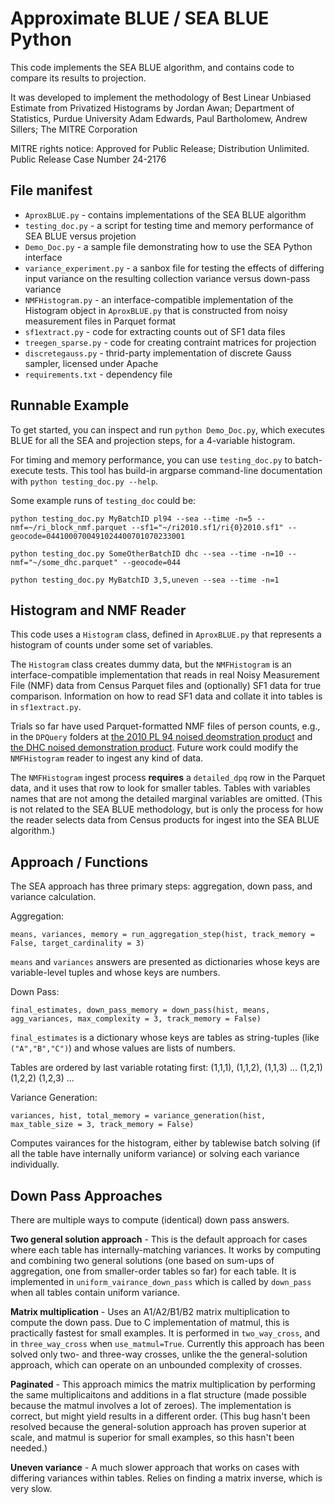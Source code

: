 # Approximate BLUE / SEA BLUE Python

This code implements the SEA BLUE algorithm, and contains code to compare its results to projection.

It was developed to implement the methodology of Best Linear Unbiased Estimate from Privatized Histograms
by
Jordan Awan; Department of Statistics, Purdue University
Adam Edwards, Paul Bartholomew, Andrew Sillers; The MITRE Corporation

MITRE rights notice: Approved for Public Release; Distribution Unlimited. Public Release Case Number 24-2176

## File manifest

* `AproxBLUE.py` - contains implementations of the SEA BLUE algorithm
* `testing_doc.py` - a script for testing time and memory performance of SEA BLUE versus projetion
* `Demo_Doc.py` - a sample file demonstrating how to use the SEA Python interface
* `variance_experiment.py` - a sanbox file for testing the effects of differing input variance on the resulting collection variance versus down-pass variance
* `NMFHistogram.py` - an interface-compatible implementation of the Histogram object in `AproxBLUE.py` that is constructed from noisy measurement files in Parquet format
* `sf1extract.py` - code for extracting counts out of SF1 data files
* `treegen_sparse.py` - code for creating contraint matrices for projection
* `discretegauss.py` - thrid-party implementation of discrete Gauss sampler, licensed under Apache
* `requirements.txt` - dependency file

## Runnable Example

To get started, you can inspect and run `python Demo_Doc.py`, which executes BLUE for all the SEA and projection steps, for a 4-variable histogram.

For timing and memory performance, you can use `testing_doc.py` to batch-execute tests. This tool has build-in argparse command-line documentation with `python testing_doc.py --help`.

Some example runs of `testing_doc` could be:

    python testing_doc.py MyBatchID pl94 --sea --time -n=5 --nmf=~/ri_block_nmf.parquet --sf1="~/ri2010.sf1/ri{0}2010.sf1" --geocode=0441000700491024400701070233001

    python testing_doc.py SomeOtherBatchID dhc --sea --time -n=10 --nmf="~/some_dhc.parquet" --geocode=044
    
    python testing_doc.py MyBatchID 3,5,uneven --sea --time -n=1
    

## Histogram and NMF Reader

This code uses a `Histogram` class, defined in `AproxBLUE.py` that represents a histogram of counts under some set of variables.

The `Histogram` class creates dummy data, but the `NMFHistogram` is an interface-compatible implementation that reads in real Noisy Measurement File (NMF) data  from Census Parquet files and (optionally) SF1 data for true comparison. Information on how to read SF1 data and collate it into tables is in `sf1extract.py`.

Trials so far have used Parquet-formatted NMF files of person counts, e.g., in the `DPQuery` folders at [the 2010 PL 94 noised deomstration product](https://app.globus.org/file-manager?origin_id=c89b5c48-ca65-11ed-8cfb-f9fa098153fc&origin_path=%2F) and [the DHC noised demonstration product](https://app.globus.org/file-manager?origin_id=ab444649-2203-4f65-94d3-62a3268bcdca). Future work could modify the `NMFHistogram` reader to ingest any kind of data.

The `NMFHistogram` ingest process **requires** a `detailed_dpq` row in the Parquet data, and it uses that row to look for smaller tables. Tables with variables names that are not among the detailed marginal variables are omitted. (This is not related to the SEA BLUE methodology, but is only the process for how the reader selects data from Census products for ingest into the SEA BLUE algorithm.)

## Approach / Functions

The SEA approach has three primary steps: aggregation, down pass, and variance calculation.

Aggregation:

    means, variances, memory = run_aggregation_step(hist, track_memory = False, target_cardinality = 3)

`means` and `variances` answers are presented as dictionaries whose keys are variable-level tuples and whose keys are numbers.

Down Pass:

    final_estimates, down_pass_memory = down_pass(hist, means, agg_variances, max_complexity = 3, track_memory = False)

`final_estimates` is a dictionary whose keys are tables as string-tuples (like `("A","B","C")`) and whose values are lists of numbers.

Tables are ordered by last variable rotating first: (1,1,1), (1,1,2), (1,1,3) ... (1,2,1) (1,2,2) (1,2,3) ...

Variance Generation:

    variances, hist, total_memory = variance_generation(hist, max_table_size = 3, track_memory = False)

Computes vairances for the histogram, either by tablewise batch solving (if all the table have internally uniform variance) or solving each variance individually.


## Down Pass Approaches

There are multiple ways to compute (identical) down pass answers.

**Two general solution approach** - This is the default approach for cases where each table has internally-matching variances. It works by computing and combining two general solutions (one based on sum-ups of aggregation, one from smaller-order tables so far) for each table. It is implemented in `uniform_vairance_down_pass` which is called by `down_pass` when all tables contain uniform variance.

**Matrix multiplication** - Uses an A1/A2/B1/B2 matrix multiplication to compute the down pass. Due to C implementation of matmul, this is practically fastest for small examples. It is performed in `two_way_cross`, and in `three_way_cross` when `use_matmul=True`. Currently this approach has been solved only two- and three-way crosses, unlike the the general-solution approach, which can operate on an unbounded complexity of crosses.

**Paginated** - This approach mimics the matrix multiplication by performing the same multiplicaitons and additions in a flat structure (made possible because the matmul involves a lot of zeroes). The implementation is correct, but might yield results in a different order. (This bug hasn't been resolved because the general-solution approach has proven superior at scale, and matmul is superior for small examples, so this hasn't been needed.)

**Uneven variance** - A much slower approach that works on cases with differing variances within tables. Relies on finding a matrix inverse, which is very slow.
